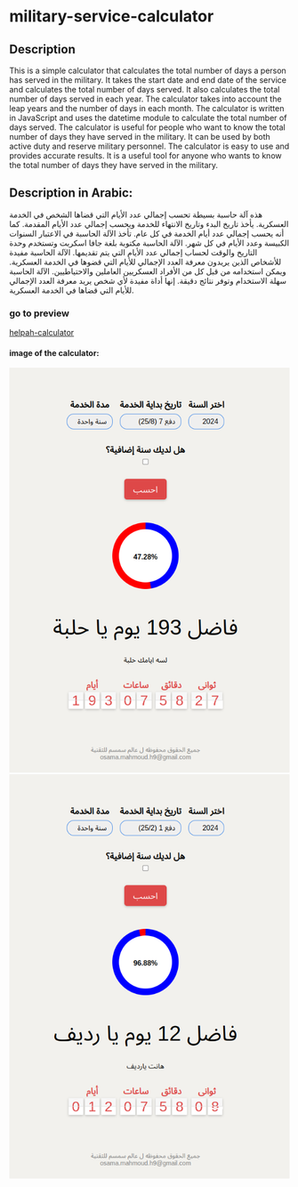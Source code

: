 # military-service-calculator
## Description
This is a simple calculator that calculates the total number of days a person has served in the military. It takes the start date and end date of the service and calculates the total number of days served. It also calculates the total number of days served in each year. The calculator takes into account the leap years and the number of days in each month. The calculator is written in JavaScript and uses the datetime module to calculate the total number of days served. The calculator is useful for people who want to know the total number of days they have served in the military. It can be used by both active duty and reserve military personnel. The calculator is easy to use and provides accurate results. It is a useful tool for anyone who wants to know the total number of days they have served in the military.

## Description in Arabic:
هذه آلة حاسبة بسيطة تحسب إجمالي عدد الأيام التي قضاها الشخص في الخدمة العسكرية. يأخذ تاريخ البدء وتاريخ الانتهاء للخدمة ويحسب إجمالي عدد الأيام المقدمة. كما أنه يحسب إجمالي عدد أيام الخدمة في كل عام. تأخذ الآلة الحاسبة في الاعتبار السنوات الكبيسة وعدد الأيام في كل شهر. الآلة الحاسبة مكتوبة بلغة جافا اسكربت وتستخدم وحدة التاريخ والوقت لحساب إجمالي عدد الأيام التي يتم تقديمها. الآلة الحاسبة مفيدة للأشخاص الذين يريدون معرفة العدد الإجمالي للأيام التي قضوها في الخدمة العسكرية. ويمكن استخدامه من قبل كل من الأفراد العسكريين العاملين والاحتياطيين. الآلة الحاسبة سهلة الاستخدام وتوفر نتائج دقيقة. إنها أداة مفيدة لأي شخص يريد معرفة العدد الإجمالي للأيام التي قضاها في الخدمة العسكرية. 

### go to preview
[helpah-calculator](https://htmlpreview.github.io/?https://github.com/osama-mahmoud-h/military-service-calculator/blob/master/calculator.html)

#### image of the calculator:
![image](./images/helpa1.png)
![image](./images/helpa2.png)
